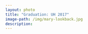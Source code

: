 ```yaml
---
layout: photo
title: "Graduation: UH 2017"
image-path: /img/mary-lookback.jpg
description: 
---
```

